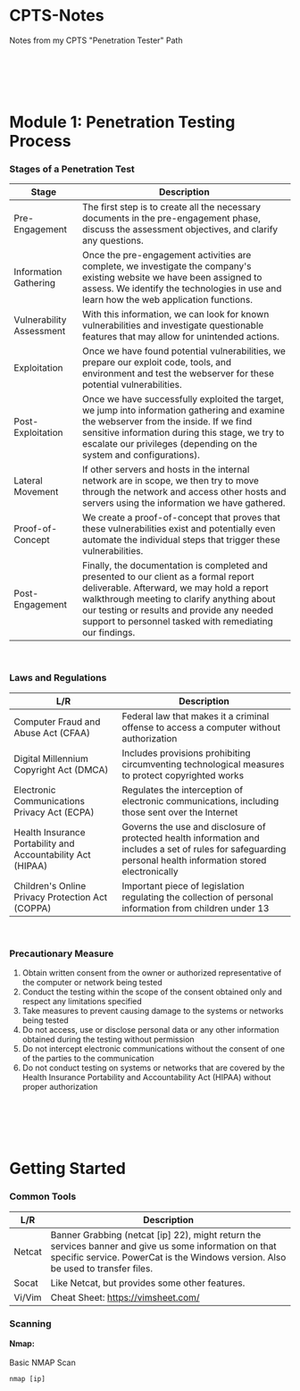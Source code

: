 # CPTS-Notes
Notes from my CPTS "Penetration Tester" Path

<br/><br/><br/><br/>

# Module 1: Penetration Testing Process

### Stages of a Penetration Test 
| Stage    | Description |
| -------- | ------- |
| Pre-Engagement | The first step is to create all the necessary documents in the pre-engagement phase, discuss the assessment objectives, and clarify any questions. |
| Information Gathering | Once the pre-engagement activities are complete, we investigate the company's existing website we have been assigned to assess. We identify the technologies in use and learn how the web application functions. |
| Vulnerability Assessment | With this information, we can look for known vulnerabilities and investigate questionable features that may allow for unintended actions. |
| Exploitation | Once we have found potential vulnerabilities, we prepare our exploit code, tools, and environment and test the webserver for these potential vulnerabilities. |
| Post-Exploitation | Once we have successfully exploited the target, we jump into information gathering and examine the webserver from the inside. If we find sensitive information during this stage, we try to escalate our privileges (depending on the system and configurations). |
| Lateral Movement | If other servers and hosts in the internal network are in scope, we then try to move through the network and access other hosts and servers using the information we have gathered. |
| Proof-of-Concept | We create a proof-of-concept that proves that these vulnerabilities exist and potentially even automate the individual steps that trigger these vulnerabilities. |
| Post-Engagement | Finally, the documentation is completed and presented to our client as a formal report deliverable. Afterward, we may hold a report walkthrough meeting to clarify anything about our testing or results and provide any needed support to personnel tasked with remediating our findings. |

<br/>

### Laws and Regulations
| L/R    | Description |
| -------- | ------- |
|  Computer Fraud and Abuse Act (CFAA) | Federal law that makes it a criminal offense to access a computer without authorization |
| Digital Millennium Copyright Act (DMCA) | Includes provisions prohibiting circumventing technological measures to protect copyrighted works |
| Electronic Communications Privacy Act (ECPA) | Regulates the interception of electronic communications, including those sent over the Internet |
| Health Insurance Portability and Accountability Act (HIPAA) | Governs the use and disclosure of protected health information and includes a set of rules for safeguarding personal health information stored electronically |
| Children's Online Privacy Protection Act (COPPA) | Important piece of legislation regulating the collection of personal information from children under 13 |


<br/>

### Precautionary Measure
1. Obtain written consent from the owner or authorized representative of the computer or network being tested
2. Conduct the testing within the scope of the consent obtained only and respect any limitations specified
3. Take measures to prevent causing damage to the systems or networks being tested
4. Do not access, use or disclose personal data or any other information obtained during the testing without permission
5. Do not intercept electronic communications without the consent of one of the parties to the communication
6. Do not conduct testing on systems or networks that are covered by the Health Insurance Portability and Accountability Act (HIPAA) without proper authorization



<br/><br/><br/><br/>



# Getting Started

### Common Tools 
| L/R    | Description |
| -------- | ------- |
| Netcat | Banner Grabbing (netcat [ip] 22), might return the services banner and give us some information on that specific service. PowerCat is the Windows version. Also be used to transfer files. |
| Socat | Like Netcat, but provides some other features. |
| Vi/Vim | Cheat Sheet: https://vimsheet.com/ |

### Scanning 

**Nmap:** <br><br>
Basic NMAP Scan
```
nmap [ip]
```



